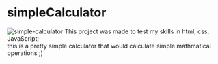 # simpleCalculator
<img src="https://i.ibb.co/zntvByx/Screen-Shot-1442-06-04-at-5-48-30-AM.png" alt="simple-calculator" border="0" href="#">
This project was made to test my skills in html, css, JavaScript;<br> this is a pretty simple calculator that would calculate simple mathmatical operations ;)

